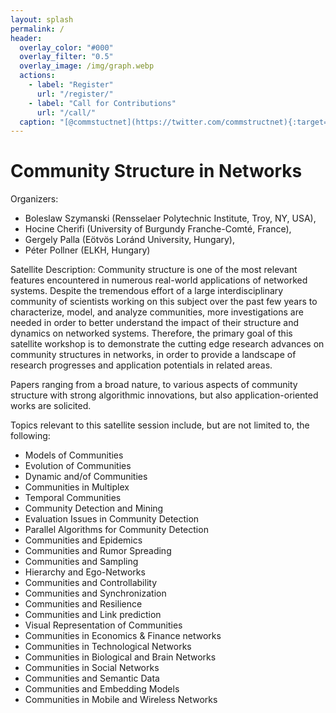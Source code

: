 ```yaml
---
layout: splash
permalink: /
header:
  overlay_color: "#000"
  overlay_filter: "0.5"
  overlay_image: /img/graph.webp
  actions:
    - label: "Register"
      url: "/register/"
    - label: "Call for Contributions"
      url: "/call/"
  caption: "[@commstuctnet](https://twitter.com/commstructnet){:target='_blank'}"
---
```


# Community Structure in Networks

Organizers: 
* Boleslaw Szymanski (Rensselaer Polytechnic Institute, Troy, NY, USA), 
* Hocine Cherifi (University of Burgundy Franche-Comté, France), 
* Gergely Palla (Eötvös Loránd University, Hungary),
* Péter Pollner (ELKH, Hungary)

Satellite Description: 
Community structure is one of the most relevant features encountered in numerous real-world applications of networked systems. Despite the tremendous effort of a large interdisciplinary community of scientists working on this subject over the past few years to characterize, model, and analyze communities, more investigations are needed in order to better understand the impact of their structure and dynamics on networked systems. Therefore, the primary goal of this satellite workshop is to demonstrate the cutting edge research advances on community structures in networks, in order to provide a landscape of research progresses and application potentials in related areas.

Papers ranging from a broad nature, to various aspects of community structure with strong algorithmic innovations, but also application-oriented works are solicited.

Topics relevant to this satellite session include, but are not limited to, the following:
* Models of Communities
* Evolution of Communities
* Dynamic and/of Communities
* Communities in Multiplex
* Temporal Communities
* Community Detection and Mining
* Evaluation Issues in Community Detection
* Parallel Algorithms for Community Detection
* Communities and Epidemics
* Communities and Rumor Spreading
* Communities and Sampling
* Hierarchy and Ego-Networks
* Communities and Controllability
* Communities and Synchronization
* Communities and Resilience
* Communities and Link prediction
* Visual Representation of Communities
* Communities in Economics & Finance networks
* Communities in Technological Networks
* Communities in Biological and Brain Networks
* Communities in Social Networks
* Communities and Semantic Data
* Communities and Embedding Models
* Communities in Mobile and Wireless Networks

